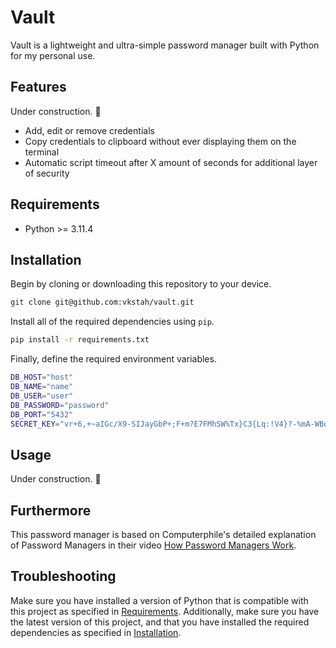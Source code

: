 # Vault

Vault is a lightweight and ultra-simple password manager built with Python for my personal use.

## Features

Under construction. 🔧

- Add, edit or remove credentials
- Copy credentials to clipboard without ever displaying them on the terminal
- Automatic script timeout after X amount of seconds for additional layer of security

## Requirements

- Python >= 3.11.4

## Installation

Begin by cloning or downloading this repository to your device.

```bash
git clone git@github.com:vkstah/vault.git
```

Install all of the required dependencies using `pip`.

```bash
pip install -r requirements.txt
```

Finally, define the required environment variables.

```bash
DB_HOST="host"
DB_NAME="name"
DB_USER="user"
DB_PASSWORD="password"
DB_PORT="5432"
SECRET_KEY="vr+6,+~aIGc/X9-SIJayGbP+;F+m?E7FMhSW%Tx}C3{Lq:!V4}?-%mA-WBooT(0/"
```

## Usage

Under construction. 🔧

## Furthermore

This password manager is based on Computerphile's detailed explanation of Password Managers in their video [How Password Managers Work](https://www.youtube.com/watch?v=w68BBPDAWr8).

## Troubleshooting

Make sure you have installed a version of Python that is compatible with this project as specified in [Requirements](#requirements). Additionally, make sure you have the latest version of this project, and that you have installed the required dependencies as specified in [Installation](#installation).

